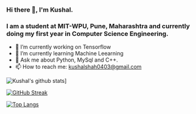 ### Hi there 👋, I'm Kushal.
### I am a student at MIT-WPU, Pune, Maharashtra and currently doing my first year in Computer Science Engineering.
<!--  ![visitors](https://visitor-badge.glitch.me/badge?page_id=Kushal0409.461898592&left_color=green&right_color=red) -->
- 🔭 I’m currently working on Tensorflow
- 🌱 I’m currently learning Machine Leearning
- 💬 Ask me about Python, MySql and C++.
- 📫 How to reach me: kushalshah0403@gmail.com

![Kushal's github stats](https://github-readme-stats.vercel.app/api?username=Kushal0409&count_private=true&show_icons=true&theme=radical&hide_rank=false)]

[![GitHub Streak](https://github-readme-streak-stats.herokuapp.com?user=Kushal0409&theme=chartreuse-dark&date_format=M%20j%5B%2C%20Y%5D)](https://git.io/streak-stats)

[![Top Langs](https://github-readme-stats.vercel.app/api/top-langs/?username=Kushal0409&layout=donut-vertical)](https://github.com/Kushal0409/github-readme-stats)
